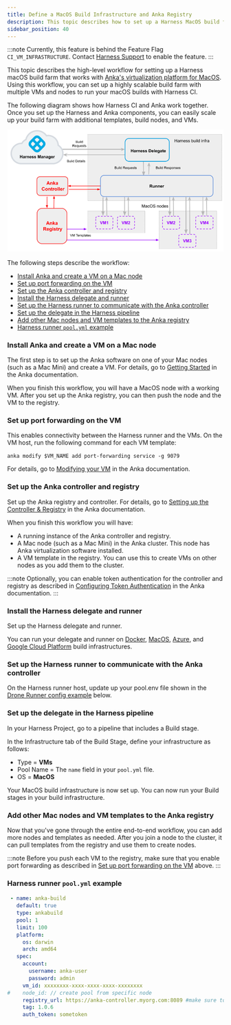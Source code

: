 ```yaml
---
title: Define a MacOS Build Infrastructure and Anka Registry
description: This topic describes how to set up a Harness MacOS build farm that uses an Anka registry and controller.
sidebar_position: 40
---
```


:::note
Currently, this feature is behind the Feature Flag `CI_VM_INFRASTRUCTURE`. Contact [Harness Support](mailto:support@harness.io) to enable the feature.
:::

This topic describes the high-level workflow for setting up a Harness macOS build farm that works with [Anka's virtualization platform for MacOS](https://docs.veertu.com/anka/what-is-anka/). Using this workflow, you can set up a highly scalable build farm with multiple VMs and nodes to run your macOS builds with Harness CI. 

The following diagram shows how Harness CI and Anka work together. Once you set up the Harness and Anka components, you can easily scale up your build farm with additional templates, build nodes, and VMs. 

![](../static/macos-build-infra-with-anka-registry-mult-nodes.png)


The following steps describe the workflow:

- [Install Anka and create a VM on a Mac node](#install-anka-and-create-a-vm-on-a-mac-node)
- [Set up port forwarding on the VM](#set-up-port-forwarding-on-the-vm)
- [Set up the Anka controller and registry](#set-up-the-anka-controller-and-registry)
- [Install the Harness delegate and runner](#install-the-harness-delegate-and-runner)
- [Set up the Harness runner to communicate with the Anka controller](#set-up-the-harness-runner-to-communicate-with-the-anka-controller)
- [Set up the delegate in the Harness pipeline](#set-up-the-delegate-in-the-harness-pipeline)
- [Add other Mac nodes and VM templates to the Anka registry](#add-other-mac-nodes-and-vm-templates-to-the-anka-registry)
- [Harness runner `pool.yml` example](#harness-runner-poolyml-example)

### Install Anka and create a VM on a Mac node
 
 The first step is to set up the Anka software on one of your Mac nodes (such as a Mac Mini) and create a VM. For details, go to [Getting Started](https://docs.veertu.com/anka/anka-virtualization-cli/getting-started/) in the Anka documentation.

 When you finish this workflow, you will have a MacOS node with a working VM. After you set up the Anka registry, you can then push the node and the VM to the registry. 


### Set up port forwarding on the VM
 
 This enables connectivity between the Harness runner and the VMs. On the VM host, run the following command for each VM template:

    anka modify $VM_NAME add port-forwarding service -g 9079

For details, go to [Modifying your VM](https://docs.veertu.com/anka/anka-virtualization-cli/getting-started/modifying-your-vm/) in the Anka documentation.


###  Set up the Anka controller and registry
Set up the Anka registry and controller. For details, go to  [Setting up the Controller & Registry](https://docs.veertu.com/anka/anka-build-cloud/getting-started/setup-controller-and-registry/) in the Anka documentation. 

When you finish this workflow you will have:

* A running instance of the Anka controller and registry.
* A Mac node (such as a Mac Mini) in the Anka cluster. This node has Anka virtualization software installed. 
* A VM template in the registry. You can use this to create VMs on other nodes as you add them to the cluster. 

:::note
Optionally, you can enable token authentication for the controller and registry as described in [Configuring Token Authentication](https://docs.veertu.com/anka/anka-build-cloud/advanced-security-features/token-authentication) in the Anka documentation.
::: 


### Install the Harness delegate and runner

Set up the Harness delegate and runner.  

You can run your delegate and runner on [Docker](../define-a-docker-build-infrastructure.md), [MacOS](./define-macos-build-infra-with-anka-registry.md), [Azure](./define-a-ci-build-infrastructure-in-azure.mdd), and [Google Cloud Platform](./define-a-ci-build-infrastructure-in-google-cloud-platform.md) build infrastructures.


### Set up the Harness runner to communicate with the Anka controller

On the Harness runner host, update up your pool.env file shown in the [Drone Runner config example](#harness-runner-poolyml-example) below.

### Set up the delegate in the Harness pipeline

In your Harness Project, go to a pipeline that includes a Build stage.

In the Infrastructure tab of the Build Stage, define your infrastructure as follows:

* Type = **VMs**
* Pool Name = The `name` field in your `pool.yml` file.
* OS = **MacOS**

Your MacOS build infrastructure is now set up. You can now run your Build stages in your build infrastructure. 

###  Add other Mac nodes and VM templates to the Anka registry

Now that you've gone through the entire end-to-end workflow, you can add more nodes and templates as needed. After you join a node to the cluster, it can pull templates from the registry and use them to create nodes.

:::note
Before you push each VM to the registry, make sure that you enable port forwarding as described in [Set up port forwarding on the VM](#set-up-port-forwarding-on-the-vm) above.
:::

### Harness runner `pool.yml` example
``` yaml
 - name: anka-build
   default: true
   type: ankabuild
   pool: 1
   limit: 100
   platform:
     os: darwin
     arch: amd64
   spec:
     account:
       username: anka-user
       password: admin
     vm_id: xxxxxxxx-xxxx-xxxx-xxxx-xxxxxxxx 
#    node_id: // create pool from specific node
     registry_url: https://anka-controller.myorg.com:8089 #make sure to specify the controller URL 
     tag: 1.0.6
     auth_token: sometoken
```